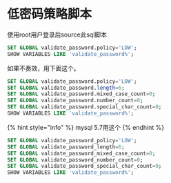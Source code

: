 # 低密码策略脚本

使用root用户登录后source此sql脚本

```sql
SET GLOBAL validate_password.policy='LOW';
SHOW VARIABLES LIKE 'validate_password%';
```

如果不奏效，用下面这个。

```sql
SET GLOBAL validate_password.policy='LOW';
SET GLOBAL validate_password.length=6;
SET GLOBAL validate_password.mixed_case_count=0;
SET GLOBAL validate_password.number_count=0;
SET GLOBAL validate_password.special_char_count=0;
SHOW VARIABLES LIKE 'validate_password%';
```

{% hint style="info" %}
mysql 5.7用这个
{% endhint %}

```sql
SET GLOBAL validate_password_policy='LOW';
SET GLOBAL validate_password_length=6;
SET GLOBAL validate_password_mixed_case_count=0;
SET GLOBAL validate_password_number_count=0;
SET GLOBAL validate_password_special_char_count=0;
SHOW VARIABLES LIKE 'validate_password%';
```
